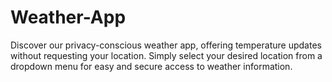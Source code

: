 # Weather-App
Discover our privacy-conscious weather app, offering temperature updates without requesting your location. Simply select your desired location from a dropdown menu for easy and secure access to weather information.
